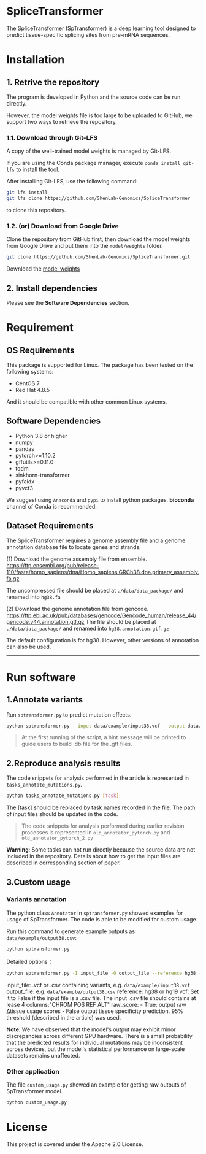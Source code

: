 # SpliceTransformer

The SpliceTransformer (SpTransformer) is a deep learning tool designed to predict tissue-specific splicing sites from pre-mRNA sequences.


# Installation
## 1. Retrive the repository

The program is developed in Python and the source code can be run directly.

However, the model weights file is too large to be uploaded to GitHub, we support two ways to retrieve the repository.

### 1.1. Download through Git-LFS
A copy of the well-trained model weights is managed by Git-LFS.

If you are using the Conda package manager, execute `conda install git-lfs` to install the tool.

After installing Git-LFS, use the following command:
```bash
git lfs install
git lfs clone https://github.com/ShenLab-Genomics/SpliceTransformer
```
to clone this repository.

### 1.2. (or) Download from Google Drive

Clone the repository from GitHub first, then download the model weights from Google Drive and put them into the `model/weights` folder.
```bash
git clone https://github.com/ShenLab-Genomics/SpliceTransformer.git
```
Download the [model weights](https://drive.google.com/file/d/1u7owrAgX7K1MUiP-6AWnC4T1Jrql2eig/view?usp=drive_link)

## 2. Install dependencies
Please see the **Software Dependencies** section.

# Requirement

## OS Requirements
This package is supported for Linux. The package has been tested on the following systems:
- CentOS 7
- Red Hat 4.8.5

And it should be compatible with other common Linux systems.

## Software Dependencies


- Python 3.8 or higher
- numpy
- pandas
- pytorch>=1.10.2
- gffutils>=0.11.0
- tqdm
- sinkhorn-transformer
- pyfaidx
- pyvcf3

We suggest using `Anaconda` and `pypi` to install python packages. **bioconda** channel of Conda is recommended.

## Dataset Requirements

The SpliceTransformer requires a genome assembly file and a genome annotation database file to locate genes and strands.

(1) Download the genome assembly file from ensemble. 
<https://ftp.ensembl.org/pub/release-110/fasta/homo_sapiens/dna/Homo_sapiens.GRCh38.dna.primary_assembly.fa.gz> 

The uncompressed file should be placed at `./data/data_package/` and renamed into `hg38.fa`

(2) Download the genome annotation file from gencode.
<https://ftp.ebi.ac.uk/pub/databases/gencode/Gencode_human/release_44/gencode.v44.annotation.gtf.gz>
The file should be placed at `./data/data_package/` and renamed into `hg38.annotation.gtf.gz`

The default configuration is for hg38. However, other versions of annotation can also be used.


---

# Run software

## 1.Annotate variants

Run `sptransformer.py` to predict mutation effects.
```bash
python sptransformer.py --input data/example/input38.vcf --output data/example/output38.tsv --reference hg38
```

>At the first running of the script, a hint message will be printed to guide users to build .db file for the .gtf files.

## 2.Reproduce analysis results

The code snippets for analysis performed in the article is represented in `tasks_annotate_mutations.py`.

```bash
python tasks_annotate_mutations.py [task]
```


The [task] should be replaced by task names recorded in the file. The path of input files should be updated in the code.

> The code snippets for analysis performed during earlier revision processes is represented in `old_annotator_pytorch.py` and `old_annotator_pytorch_2.py`

**Warning**: Some tasks can not run directly because the source data are not included in the repository. Details about how to get the input files are described in corresponding section of paper.

## 3.Custom usage

### Variants annotation
The python class `Annotator` in `sptransformer.py` showed examples for usage of SpTransformer. The code is able to be modified for custom usage.

Run this command to generate example outputs as `data/example/output38.csv`:
```bash
python sptransformer.py
```

Detailed options：
```bash
python sptransformer.py -I input_file -O output_file --reference hg38 --vcf True --raw_score False
```
input_file: .vcf or .csv containing variants, e.g. `data/example/input38.vcf`
output_file:  e.g. `data/example/output38.csv`
reference: hg38 or hg19
vcf: Set it to False if the input file is a .csv file. The input .csv file should contains at lease 4 columns:"CHROM POS REF ALT"
raw_score:
    - True: output raw Δtissue usage scores
    - False output tissue specificity prediction. 95% threshold (described in the article) was used.

**Note**: We have observed that the model's output may exhibit minor discrepancies across different GPU hardware. There is a small probability that the predicted results for individual mutations may be inconsistent across devices, but the model's statistical performance on large-scale datasets remains unaffected.

### Other application
The file `custom_usage.py` showed an example for getting raw outputs of SpTransformer model.

```python
python custom_usage.py
```


# License

This project is covered under the Apache 2.0 License.